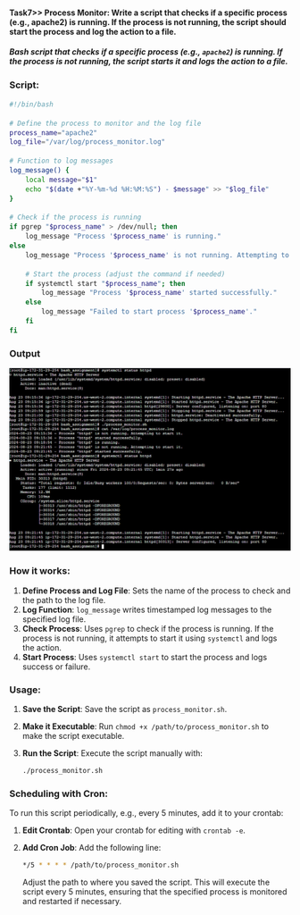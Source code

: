 #### Task7>> Process Monitor: Write a script that checks if a specific process (e.g., apache2) is running. If the process is not running, the script should start the process and log the action to a file.

##### Bash script that checks if a specific process (e.g., `apache2`) is running. If the process is not running, the script starts it and logs the action to a file.

### Script:

```bash
#!/bin/bash

# Define the process to monitor and the log file
process_name="apache2"
log_file="/var/log/process_monitor.log"

# Function to log messages
log_message() {
    local message="$1"
    echo "$(date +"%Y-%m-%d %H:%M:%S") - $message" >> "$log_file"
}

# Check if the process is running
if pgrep "$process_name" > /dev/null; then
    log_message "Process '$process_name' is running."
else
    log_message "Process '$process_name' is not running. Attempting to start it."

    # Start the process (adjust the command if needed)
    if systemctl start "$process_name"; then
        log_message "Process '$process_name' started successfully."
    else
        log_message "Failed to start process '$process_name'."
    fi
fi
```
### Output
![Alt text](Image_Output_of_the_tasks/Outputoftask7.jpg)
### How it works:
1. **Define Process and Log File**: Sets the name of the process to check and the path to the log file.
2. **Log Function**: `log_message` writes timestamped log messages to the specified log file.
3. **Check Process**: Uses `pgrep` to check if the process is running. If the process is not running, it attempts to start it using `systemctl` and logs the action.
4. **Start Process**: Uses `systemctl start` to start the process and logs success or failure.

### Usage:
1. **Save the Script**: Save the script as `process_monitor.sh`.
2. **Make it Executable**: Run `chmod +x /path/to/process_monitor.sh` to make the script executable.
3. **Run the Script**: Execute the script manually with:

    ```bash
    ./process_monitor.sh
    ```

### Scheduling with Cron:
To run this script periodically, e.g., every 5 minutes, add it to your crontab:

1. **Edit Crontab**: Open your crontab for editing with `crontab -e`.
2. **Add Cron Job**: Add the following line:

    ```bash
    */5 * * * * /path/to/process_monitor.sh
    ```

    Adjust the path to where you saved the script. This will execute the script every 5 minutes, ensuring that the specified process is monitored and restarted if necessary.
